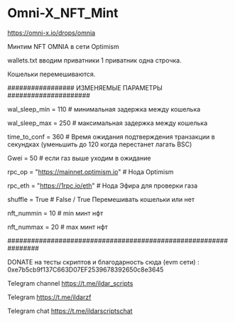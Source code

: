 # Omni-X_NFT_Mint

https://omni-x.io/drops/omnia

Минтим NFT OMNIA в сети Optimism

wallets.txt вводим приватники 1 приватник одна строчка.

Кошельки перемешиваются.

#################  ИЗМЕНЯЕМЫЕ ПАРАМЕТРЫ  #####################

wal_sleep_min = 110    # минимальная задержка между кошелька


wal_sleep_max = 250    # максимальная задержка между кошелька


time_to_conf = 360 #  Время ожидания подтверждения транзакции в секундках (уменьшить до 120 когда перестанет лагать BSC)


Gwei = 50  # если газ выше уходим в ожидание


rpc_op = "https://mainnet.optimism.io"   # Нода Optimism


rpc_eth = "https://1rpc.io/eth"    # Нода Эфира для проверки газа


shuffle = True # False / True Перемешивать кошельки или нет


nft_nummin = 10    # min минт нфт


nft_nummax = 20    # max минт нфт

################################################################


DONATE на тесты скриптов и благодарность сюда (evm сети) : 0xe7b5cb9f137C663D07EF2539678392650c8e3645

Telegram channel https://t.me/ildar_scripts

Telegram https://t.me/ildarzf  

Telegram chat https://t.me/ildarscriptschat
